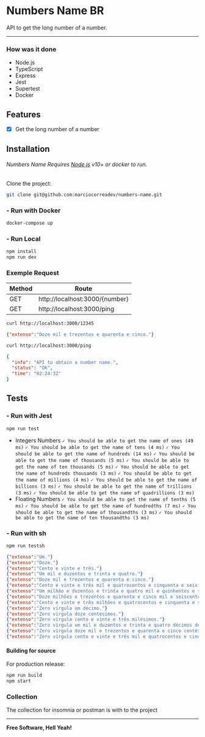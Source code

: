 # Numbers Name BR
API to get the long number of a number.

----

### How was it done
- Node.js
- TypeScript
- Express
- Jest
- Supertest
- Docker
## Features
- [x] Get the long number of a number

## Installation
###### Numbers Name Requires [Node.js](https://nodejs.org/) v10+ or docker to run.
Clone the project:
```sh
git clone git@github.com:marciocorreadev/numbers-name.git
```
### - Run with Docker
```sh
docker-compose up
```
### - Run Local
```sh
npm install 
npm run dev
```
### Exemple Request
| Method | Route |
| ------ | ------ |
| GET | http://localhost:3000/{number} |
| GET | http://localhost:3000/ping  |

```sh
curl http://localhost:3000/12345
```
```JSON
{"extenso":"Doze mil e trezentos e quarenta e cinco."}
```

```sh
curl http://localhost:3000/ping
```
```JSON
{
  "info": "API to obtain a number name.",
  "status": "OK",
  "time": "02:24:32"
}
```


## Tests

### - Run with Jest
```sh
npm run test
```

-  Integers Numbers
    `✓ You should be able to get the name of ones (49 ms)`
    `✓ You should be able to get the name of tens (4 ms)`
    `✓ You should be able to get the name of hundreds (14 ms)`
    `✓ You should be able to get the name of thousands (5 ms)`
    `✓ You should be able to get the name of ten thousands (5 ms)`
    `✓ You should be able to get the name of hundreds thousands (3 ms)`
    `✓ You should be able to get the name of millions (4 ms)`
    `✓ You should be able to get the name of billions (3 ms)`
    `✓ You should be able to get the name of trillions (3 ms)`
    `✓ You should be able to get the name of quadrillions (3 ms)`
- Floating Numbers
    `✓ You should be able to get the name of tenths (5 ms)`
    `✓ You should be able to get the name of hundredths (7 ms)`
    `✓ You should be able to get the name of thousandths (3 ms)`
    `✓ You should be able to get the name of ten thousandths (3 ms)`
    
### - Run with sh
```sh
npm run testsh
```
``` JSON
{"extenso":"Um."}
{"extenso":"Doze."}
{"extenso":"Cento e vinte e três."}
{"extenso":"Um mil e duzentos e trinta e quatro."}
{"extenso":"Doze mil e trezentos e quarenta e cinco."}
{"extenso":"Cento e vinte e três mil e quatrocentos e cinquenta e seis."}
{"extenso":"Um milhão e duzentos e trinta e quatro mil e quinhentos e sessenta e sete."}
{"extenso":"Doze milhões e trezentos e quarenta e cinco mil e seiscentos e setenta e oito."}
{"extenso":"Cento e vinte e três milhões e quatrocentos e cinquenta e seis mil e setecentos e oitenta e nove."}
{"extenso":"Zero vírgula um décimo."}
{"extenso":"Zero vírgula doze centésimos."}
{"extenso":"Zero vírgula cento e vinte e três milésimos."}
{"extenso":"Zero vírgula um mil e duzentos e trinta e quatro décimos de milésimo."}
{"extenso":"Zero vírgula doze mil e trezentos e quarenta e cinco centésimos de milésimo."}
{"extenso":"Zero vírgula cento e vinte e três mil e quatrocentos e cinquenta e seis milionésimos."}
```

#### Building for source
For production release:

```sh
npm run build
npm start
```

### Collection
The collection for insomnia or postman is with to the project

_______

**Free Software, Hell Yeah!**

